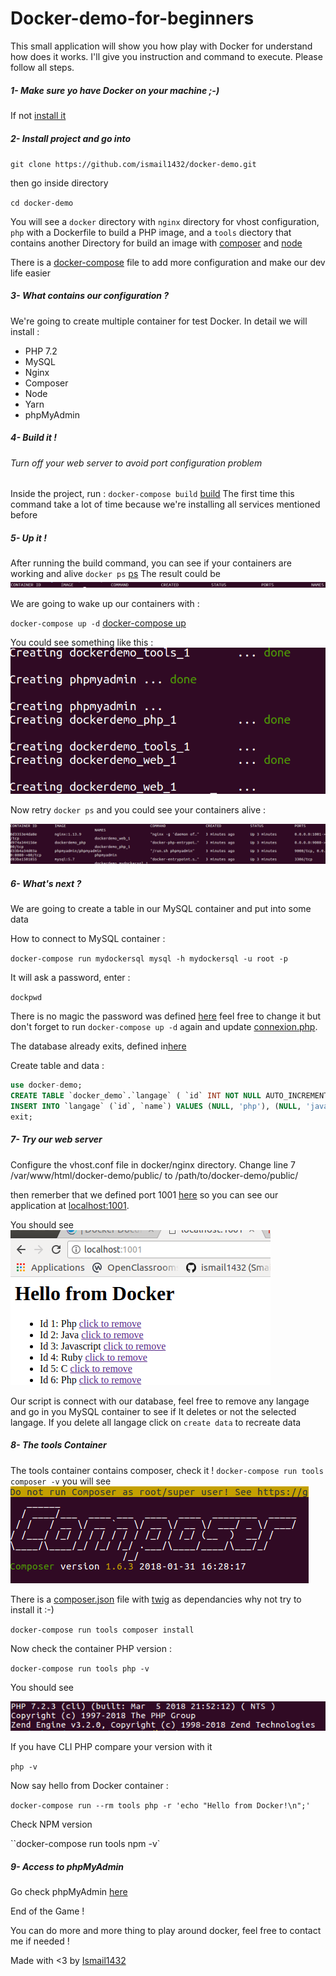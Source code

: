 # Docker-demo-for-beginners
This small application will show you how play with Docker for understand how does it works. I'll give you instruction and command to execute. Please follow all steps.
##### 1- Make sure yo have Docker on your machine ;-)
If not [install it](https://docs.docker.com/install/)

##### 2- Install project and go into
``git clone https://github.com/ismail1432/docker-demo.git``

then go inside directory

``cd docker-demo``

You will see a `docker` directory with `nginx` directory for vhost configuration, `php` with a Dockerfile to build a PHP image, and a `tools` diectory that contains 
another Directory for build an image with [composer](https://getcomposer.org/) and [node](https://nodejs.org/en/)

There is a [docker-compose](https://docs.docker.com/compose/) file to add more configuration and make our dev life easier

##### 3- What contains our configuration ?
We're going to create multiple container for test Docker. In detail we will install :
* PHP 7.2
* MySQL 
* Nginx
* Composer
* Node
* Yarn
* phpMyAdmin

##### 4- Build it !

###### Turn off your web server to avoid port configuration problem 

Inside the project, run :
``docker-compose build`` [build](https://docs.docker.com/compose/reference/build/)
The first time this command take a lot of time because we're installing all services mentioned before

##### 5- Up it !

After running the build command, you can see if your containers are working and alive
``docker ps`` [ps](https://docs.docker.com/engine/reference/commandline/ps/)
The result could be ![no container image](images/no-container.png?raw=true "No container")

We are going to wake up our containers with :

``docker-compose up -d`` [docker-compose up](https://docs.docker.com/compose/reference/up/)

You could see something like this :
 ![no container image](images/docker-up.png?raw=true "Docker up")
 
Now retry ``docker ps`` and you could see your containers alive :
 
 ![no container image](images/docker-ps-good.png?raw=true "Docker up")

##### 6- What's next ?

We are going to create a table in our MySQL container and put into some data

How to connect to MySQL container :

``docker-compose run mydockersql mysql -h mydockersql -u root -p``

It will ask a password, enter :

``dockpwd`` 

There is no magic the password was defined [here](https://github.com/ismail1432/docker-demo/blob/master/docker-compose.override.yaml#L23) feel free to change it but don't forget to run ``docker-compose up -d`` again and update [connexion.php](https://github.com/ismail1432/docker-demo/blob/master/public/connexion.php#L6).

The database already exits, defined in[here](https://github.com/ismail1432/docker-demo/blob/master/docker-compose.override.yaml#L25)

Create table and data :

```SQL
use docker-demo;
CREATE TABLE `docker_demo`.`langage` ( `id` INT NOT NULL AUTO_INCREMENT , `name` VARCHAR(15) NOT NULL , PRIMARY KEY (`id`)) ENGINE = InnoDB;
INSERT INTO `langage` (`id`, `name`) VALUES (NULL, 'php'), (NULL, 'java'), (NULL, 'javascript'), (NULL, 'ruby'), (NULL, 'c');
exit;
```

##### 7- Try our web server

Configure the vhost.conf file in docker/nginx directory. Change line 7 /var/www/html/docker-demo/public/ to /path/to/docker-demo/public/

then remerber that we defined port 1001 [here](https://github.com/ismail1432/docker-demo/blob/master/docker-compose.override.yaml#L7) so you can see our application at [localhost:1001](http://localhost:1001).

You should see ![script php](images/php-app.png?raw=true "hello from PHP")

Our script is connect with our database, feel free to remove any langage and go in you MySQL container to see if It deletes or not the selected langage.
If you delete all langage click on ``create data`` to recreate data

##### 8- The tools Container

The tools container contains composer, check it !
``docker-compose run tools composer -v`` you will see ![no container image](images/composer-version.png?raw=true "No container")

There is a [composer.json](https://github.com/ismail1432/docker-demo/blob/master/composer.json) file with [twig](https://twig.symfony.com/) as dependancies why not try to install it :-)

``docker-compose run tools composer install``

Now check the container PHP version :

``docker-compose run tools php -v`` 

You should see

![no container image](images/php-version.png?raw=true "No container")

If you have CLI PHP compare your version with it

``php -v``


Now say hello from Docker container :

``docker-compose run --rm tools php -r 'echo "Hello from Docker!\n";'``

Check NPM version

``docker-compose run tools npm -v`

##### 9- Access to phpMyAdmin

Go check phpMyAdmin [here](http://localhost:8080/)

End of the Game !

You can do more and more thing to play around docker, feel free to contact me if needed !

Made with <3 by [Ismail1432](www.smaine.me)


